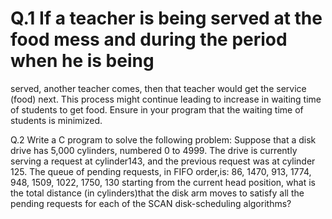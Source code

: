 # Q.1 If a teacher is being served at the food mess and during the period when he is being
served, another teacher comes, then that teacher would get the service (food) next. This
process might continue leading to increase in waiting time of students to get food. Ensure
in your program that the waiting time of students is minimized.


Q.2 Write a C program to solve the following problem:
Suppose that a disk drive has 5,000 cylinders, numbered 0 to 4999. The drive is currently
serving a request at cylinder143, and the previous request was at cylinder 125. The queue of
pending requests, in FIFO
order,is:
86, 1470, 913, 1774, 948, 1509, 1022, 1750, 130
starting from the current head position, what is the total distance (in cylinders)that the disk arm
moves to satisfy all the pending requests for each of the SCAN disk-scheduling algorithms?
